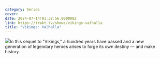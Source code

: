 ```yaml
---
category: Series
cover: 
date: 2024-07-14T01:38:56.000000Z
link: https://trakt.tv/shows/vikings-valhalla
title: "Vikings: Valhalla"
---
```


![](https://walter.trakt.tv/images/shows/000/155/511/fanarts/thumb/8ed360b965.jpg)In this sequel to "Vikings," a hundred years have passed and a new generation of legendary heroes arises to forge its own destiny — and make history.